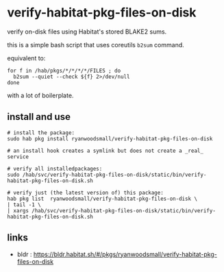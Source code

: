 # verify-habitat-pkg-files-on-disk

verify on-disk files using Habitat's stored BLAKE2 sums.

this is a simple bash script that uses coreutils `b2sum` command.

equivalent to:

```
for f in /hab/pkgs/*/*/*/*/FILES ; do
  b2sum --quiet --check ${f} 2>/dev/null
done
```

with a lot of boilerplate.

## install and use

```
# install the package:
sudo hab pkg install ryanwoodsmall/verify-habitat-pkg-files-on-disk

# an install hook creates a symlink but does not create a _real_ service

# verify all installedpackages:
sudo /hab/svc/verify-habitat-pkg-files-on-disk/static/bin/verify-habitat-pkg-files-on-disk.sh

# verify just (the latest version of) this package:
hab pkg list  ryanwoodsmall/verify-habitat-pkg-files-on-disk \
| tail -1 \
| xargs /hab/svc/verify-habitat-pkg-files-on-disk/static/bin/verify-habitat-pkg-files-on-disk.sh
```

## links

- bldr : https://bldr.habitat.sh/#/pkgs/ryanwoodsmall/verify-habitat-pkg-files-on-disk
